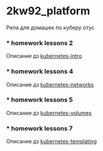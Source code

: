 # 2kw92_platform  
Репа для домашек по куберу отус
### * homework lessons 2
Описание дз [kubernetes-intro](/docs/homework_lessons_4.md)

### * homework lessons 4
Описание дз [kubernetes-networks](/docs/homework_lessons_4.md)

### * homework lessons 5
Описание дз [kubernetes-volumes](/docs/homework_lessons_5.md)

### * homework lessons 7
Описание дз [kubernetes-templating](/docs/homework_lessons_7.md)
